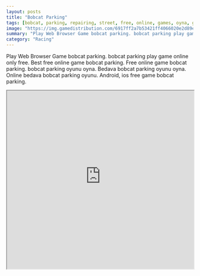 ```yaml
---
layout: posts
title: "Bobcat Parking"
tags: [bobcat, parking, repairing, street, free, online, games, oyna, game, free, games, play, play, games]
image: "https://img.gamedistribution.com/6917ff2a7b53421ff4066020e2d89eec.jpg"
summary: "Play Web Browser Game bobcat parking. bobcat parking play game online only free. Best free online game bobcat parking. Free online game bobcat parking. bobcat parking oyunu oyna. Bedava bobcat parking oyunu oyna. Online bedava bobcat parking oyunu. Android, ios free game bobcat parking."
category: "Racing"
---
```


Play Web Browser Game bobcat parking. bobcat parking play game online only free. Best free online game bobcat parking. Free online game bobcat parking. bobcat parking oyunu oyna. Bedava bobcat parking oyunu oyna. Online bedava bobcat parking oyunu. Android, ios free game bobcat parking.

<iframe width="100%" height="480px;" src="https://flash.gamedistribution.com?game=6917ff2a7b53421ff4066020e2d89eec"></iframe>
